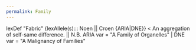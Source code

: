 ```yaml
---
permalink: Family
---
```

lexDef "Fabric" {lexAllele(s)::: Noen || Croen {ARIA|DNE}} < An aggregation of self-same difference. || N.B. ARIA var = "A Family of Organelles" | DNE var = "A Malignancy of Families"

